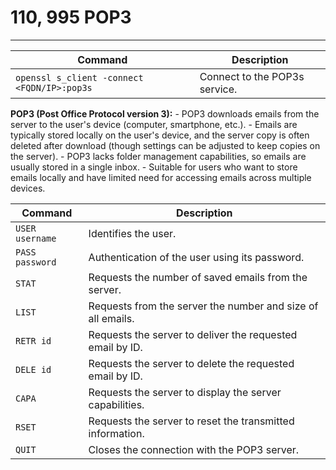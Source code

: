 # 110, 995 POP3

***

| **Command**                                 | **Description**               |
| ------------------------------------------- | ----------------------------- |
| `openssl s_client -connect <FQDN/IP>:pop3s` | Connect to the POP3s service. |

**POP3 (Post Office Protocol version 3):** - POP3 downloads emails from the server to the user's device (computer, smartphone, etc.). - Emails are typically stored locally on the user's device, and the server copy is often deleted after download (though settings can be adjusted to keep copies on the server). - POP3 lacks folder management capabilities, so emails are usually stored in a single inbox. - Suitable for users who want to store emails locally and have limited need for accessing emails across multiple devices.

| Command         | Description                                                 |
| --------------- | ----------------------------------------------------------- |
| `USER username` | Identifies the user.                                        |
| `PASS password` | Authentication of the user using its password.              |
| `STAT`          | Requests the number of saved emails from the server.        |
| `LIST`          | Requests from the server the number and size of all emails. |
| `RETR id`       | Requests the server to deliver the requested email by ID.   |
| `DELE id`       | Requests the server to delete the requested email by ID.    |
| `CAPA`          | Requests the server to display the server capabilities.     |
| `RSET`          | Requests the server to reset the transmitted information.   |
| `QUIT`          | Closes the connection with the POP3 server.                 |
